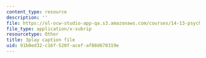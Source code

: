 ```yaml
---
content_type: resource
description: ''
file: https://ol-ocw-studio-app-qa.s3.amazonaws.com/courses/14-13-psychology-and-economics-spring-2020/91b0ed32c16f520facefaf88d670319e_LJnCFFyF-M.vtt
file_type: application/x-subrip
resourcetype: Other
title: 3play caption file
uid: 91b0ed32-c16f-520f-acef-af88d670319e
---
```

